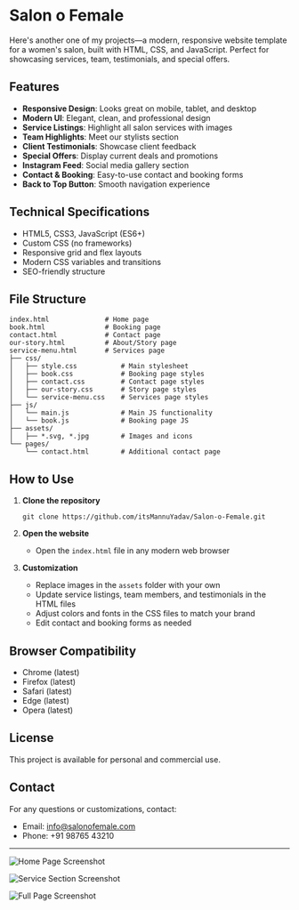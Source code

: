 # Salon o Female

Here's another one of my projects—a modern, responsive website template for a women's salon, built with HTML, CSS, and JavaScript. Perfect for showcasing services, team, testimonials, and special offers.

## Features

- **Responsive Design**: Looks great on mobile, tablet, and desktop
- **Modern UI**: Elegant, clean, and professional design
- **Service Listings**: Highlight all salon services with images
- **Team Highlights**: Meet our stylists section
- **Client Testimonials**: Showcase client feedback
- **Special Offers**: Display current deals and promotions
- **Instagram Feed**: Social media gallery section
- **Contact & Booking**: Easy-to-use contact and booking forms
- **Back to Top Button**: Smooth navigation experience

## Technical Specifications

- HTML5, CSS3, JavaScript (ES6+)
- Custom CSS (no frameworks)
- Responsive grid and flex layouts
- Modern CSS variables and transitions
- SEO-friendly structure

## File Structure

```
index.html              # Home page
book.html               # Booking page
contact.html            # Contact page
our-story.html          # About/Story page
service-menu.html       # Services page
├── css/
│   ├── style.css           # Main stylesheet
│   ├── book.css            # Booking page styles
│   ├── contact.css         # Contact page styles
│   ├── our-story.css       # Story page styles
│   └── service-menu.css    # Services page styles
├── js/
│   └── main.js             # Main JS functionality
│   └── book.js             # Booking page JS
├── assets/
│   ├── *.svg, *.jpg        # Images and icons
└── pages/
    └── contact.html        # Additional contact page
```

## How to Use

1. **Clone the repository**
   ```
   git clone https://github.com/itsMannuYadav/Salon-o-Female.git
   ```

2. **Open the website**
   - Open the `index.html` file in any modern web browser

3. **Customization**
   - Replace images in the `assets` folder with your own
   - Update service listings, team members, and testimonials in the HTML files
   - Adjust colors and fonts in the CSS files to match your brand
   - Edit contact and booking forms as needed

## Browser Compatibility

- Chrome (latest)
- Firefox (latest)
- Safari (latest)
- Edge (latest)
- Opera (latest)

## License

This project is available for personal and commercial use.

## Contact

For any questions or customizations, contact:
- Email: info@salonofemale.com
- Phone: +91 98765 43210

---

![Home Page Screenshot](assets/HomePage-Screenshot.png)

![Service Section Screenshot](assets/Service-Section-Screenshot.png)

![Full Page Screenshot](assets/Full-Page-Screencapture.png)